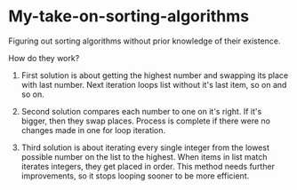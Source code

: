 # My-take-on-sorting-algorithms
Figuring out sorting algorithms without prior knowledge of their existence.

How do they work?

1. First solution is about getting the highest number and swapping its place with last number.
Next iteration loops list without it's last item, so on and so on.

2. Second solution compares each number to one on it's right. If it's bigger, then they swap places.
Process is complete if there were no changes made in one for loop iteration.

3. Third solution is about iterating every single integer from the lowest possible number on the list to the highest.
When items in list match iterates integers, they get placed in order. 
This method needs further improvements, so it stops looping sooner to be more efficient.
